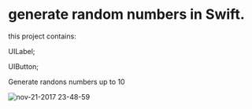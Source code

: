 # generate random numbers in Swift.
this project contains:

UILabel;

UIButton;

Generate randons numbers up to 10

![nov-21-2017 23-48-59](https://user-images.githubusercontent.com/18127700/33106022-4eef33fa-cf17-11e7-9c95-361a736b427e.gif)
